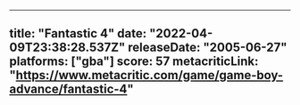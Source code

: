 
---
title: "Fantastic 4"
date: "2022-04-09T23:38:28.537Z"
releaseDate: "2005-06-27"
platforms: ["gba"]
score: 57
metacriticLink: "https://www.metacritic.com/game/game-boy-advance/fantastic-4"
---
